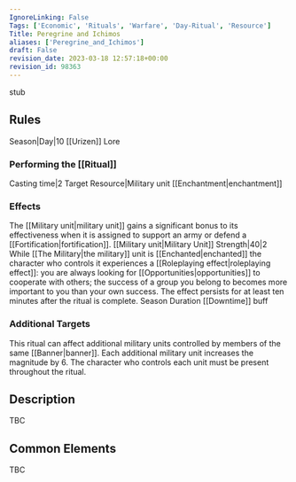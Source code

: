 ```yaml
---
IgnoreLinking: False
Tags: ['Economic', 'Rituals', 'Warfare', 'Day-Ritual', 'Resource']
Title: Peregrine and Ichimos
aliases: ['Peregrine_and_Ichimos']
draft: False
revision_date: 2023-03-18 12:57:18+00:00
revision_id: 98363
---
```


stub
## Rules
Season|Day|10
[[Urizen]] Lore
### Performing the [[Ritual]]
Casting time|2 Target Resource|Military unit
[[Enchantment|enchantment]]
### Effects
The [[Military unit|military unit]] gains a significant bonus to its effectiveness when it is assigned to support an army or defend a [[Fortification|fortification]]. [[Military unit|Military Unit]] Strength|40|2
While [[The Military|the military]] unit is [[Enchanted|enchanted]] the character who controls it experiences a [[Roleplaying effect|roleplaying effect]]: you are always looking for [[Opportunities|opportunities]] to cooperate with others; the success of a group you belong to becomes more important to you than your own success. The effect persists for at least ten minutes after the ritual is complete.
Season Duration
[[Downtime]] buff
### Additional Targets
This ritual can affect additional military units controlled by members of the same [[Banner|banner]]. Each additional military unit increases the magnitude by 6. The character who controls each unit must be present throughout the ritual.
## Description
TBC
## Common Elements
TBC